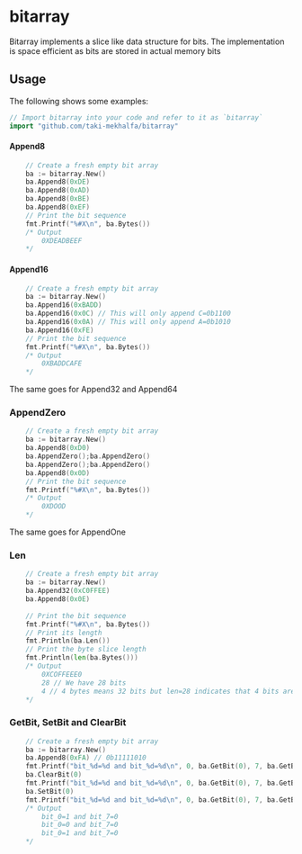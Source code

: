# bitarray

Bitarray implements a slice like data structure for bits. The implementation is space efficient as bits are stored in actual memory bits

## Usage
The following shows some examples:
```go
// Import bitarray into your code and refer to it as `bitarray`
import "github.com/taki-mekhalfa/bitarray"
```
#### Append8 
```go
    // Create a fresh empty bit array
    ba := bitarray.New()
    ba.Append8(0xDE)
    ba.Append8(0xAD)
    ba.Append8(0xBE)
    ba.Append8(0xEF)
    // Print the bit sequence
    fmt.Printf("%#X\n", ba.Bytes())
    /* Output
        0XDEADBEEF
    */
```
#### Append16
```go
    // Create a fresh empty bit array
    ba := bitarray.New()
    ba.Append16(0xBADD)
    ba.Append16(0x0C) // This will only append C=0b1100
    ba.Append16(0x0A) // This will only append A=0b1010
    ba.Append16(0xFE)
    // Print the bit sequence
    fmt.Printf("%#X\n", ba.Bytes())
    /* Output
        0XBADDCAFE
    */
```

The same goes for Append32 and Append64

### AppendZero
```go
    // Create a fresh empty bit array
    ba := bitarray.New()
    ba.Append8(0xD0)
    ba.AppendZero();ba.AppendZero()
    ba.AppendZero();ba.AppendZero()
    ba.Append8(0x0D)
    // Print the bit sequence
    fmt.Printf("%#X\n", ba.Bytes())
    /* Output
        0XDOOD
    */
```
The same goes for AppendOne

### Len
```go
    // Create a fresh empty bit array
    ba := bitarray.New()
    ba.Append32(0xC0FFEE)
    ba.Append8(0x0E)
    
    // Print the bit sequence
    fmt.Printf("%#X\n", ba.Bytes())
    // Print its length
    fmt.Println(ba.Len())
    // Print the byte slice length
    fmt.Println(len(ba.Bytes()))
    /* Output
        0XCOFFEEE0
        28 // We have 28 bits
        4 // 4 bytes means 32 bits but len=28 indicates that 4 bits are empty
    */
```

### GetBit, SetBit and ClearBit
```go
    // Create a fresh empty bit array
    ba := bitarray.New()
    ba.Append8(0xFA) // 0b11111010
    fmt.Printf("bit_%d=%d and bit_%d=%d\n", 0, ba.GetBit(0), 7, ba.GetBit(7))
    ba.ClearBit(0)
    fmt.Printf("bit_%d=%d and bit_%d=%d\n", 0, ba.GetBit(0), 7, ba.GetBit(7))
    ba.SetBit(0)
    fmt.Printf("bit_%d=%d and bit_%d=%d\n", 0, ba.GetBit(0), 7, ba.GetBit(7))
    /* Output
        bit_0=1 and bit_7=0
        bit_0=0 and bit_7=0
        bit_0=1 and bit_7=0
    */
```